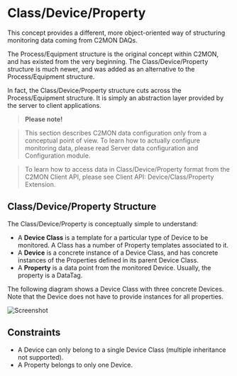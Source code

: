 # Class/Device/Property

This concept provides a different, more object-oriented way of structuring monitoring data coming from C2MON DAQs.

The Process/Equipment structure is the original concept within C2MON, and has existed from the very beginning.
The Class/Device/Property structure is much newer, and was added as an alternative to the Process/Equipment structure.

In fact, the Class/Device/Property structure cuts across the Process/Equipment structure.
It is simply an abstraction layer provided by the server to client applications.

> **Please note!**

>This section describes C2MON data configuration only from a conceptual point of view.
>To learn how to actually configure monitoring data, please read Server data configuration and Configuration module.

>To learn how to access data in Class/Device/Property format from the C2MON Client API, please see Client API: Device/Class/Property Extension.


## Class/Device/Property Structure

The Class/Device/Property is conceptually simple to understand:

* A **Device Class** is a template for a particular type of Device to be monitored. A Class has a number of Property templates associated to it.
* A **Device** is a concrete instance of a Device Class, and has concrete instances of the Properties defined in its parent Device Class.
* A **Property** is a data point from the monitored Device. Usually, the property is a DataTag.

The following diagram shows a Device Class with three concrete Devices. Note that the Device does not have to provide instances for all properties.

![Screenshot](/images/overview/class-device-property.png)


## Constraints

* A Device can only belong to a single Device Class (multiple inheritance not supported).
* A Property belongs to only one Device.
